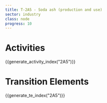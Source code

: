 ```yaml
---
title: T-2A5 - Soda ash (production and use)
sector: industry
class: node
progress: 10
---
```

# Activities

{{generate_activity_index("2A5")}}


# Transition Elements

{{generate_te_index("2A5")}}






